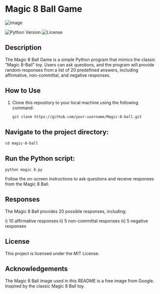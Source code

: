 # Magic 8 Ball Game

![image](https://github.com/Maria-mbugua/Magic-8-ball/assets/98423599/a1be86c0-b139-403b-9991-218609875fae)

![Python Version](https://img.shields.io/badge/Python-3.6%2B-blue.svg)
![License](https://img.shields.io/badge/License-MIT-green.svg)

## Description

The Magic 8 Ball Game is a simple Python program that mimics the classic "Magic 8-Ball" toy. Users can ask questions, and the program will provide random responses from a list of 20 predefined answers, including affirmative, non-committal, and negative responses.

## How to Use

1. Clone this repository to your local machine using the following command:

   ```bash
   git clone https://github.com/your-username/Magic-8-ball.git

## Navigate to the project directory:
    cd magic-8-ball

## Run the Python script:
    python magic 8.py

Follow the on-screen instructions to ask questions and receive responses from the Magic 8 Ball.

## Responses
The Magic 8 Ball provides 20 possible responses, including:

i) 10 affirmative responses
ii) 5 non-committal responses
iii) 5 negative responses

## License
This project is licensed under the MIT License.

## Acknowledgements
The Magic 8 Ball image used in this README is a free image from Google.
Inspired by the classic Magic 8 Ball toy.
